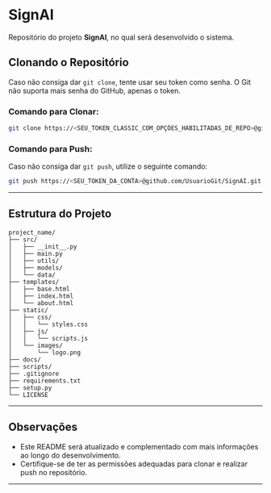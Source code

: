 # SignAI

Repositório do projeto **SignAI**, no qual será desenvolvido o sistema.

## Clonando o Repositório

Caso não consiga dar `git clone`, tente usar seu token como senha. O Git não suporta mais senha do GitHub, apenas o token.

### Comando para Clonar:
```bash
git clone https://<SEU_TOKEN_CLASSIC_COM_OPÇÕES_HABILITADAS_DE_REPO>@github.com/Projetct-SignAI/SignAI.git
```

### Comando para Push:
Caso não consiga dar `git push`, utilize o seguinte comando:
```bash
git push https://<SEU_TOKEN_DA_CONTA>@github.com/UsuarioGit/SignAI.git
```

---

## Estrutura do Projeto

```plaintext
project_name/
├── src/                     
│   ├── __init__.py
│   ├── main.py             
│   ├── utils/
│   ├── models/
│   └── data/
├── templates/               
│   ├── base.html            
│   ├── index.html           
│   └── about.html           
├── static/                  
│   ├── css/
│   │   └── styles.css       
│   ├── js/
│   │   └── scripts.js      
│   └── images/
│       └── logo.png        
├── docs/
├── scripts/
├── .gitignore
├── requirements.txt
├── setup.py
└── LICENSE
```

---

## Observações

- Este README será atualizado e complementado com mais informações ao longo do desenvolvimento.
- Certifique-se de ter as permissões adequadas para clonar e realizar push no repositório.

---